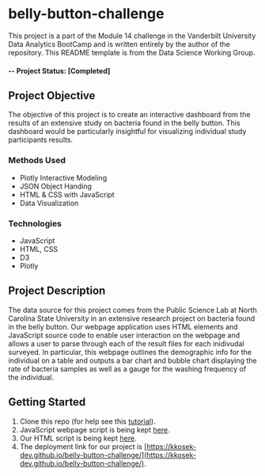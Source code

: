 # belly-button-challenge
This project is a part of the Module 14 challenge in the Vanderbilt University Data Analytics BootCamp and is written entirely by the author of the repository. This README template is from the Data Science Working Group.

#### -- Project Status: [Completed]

## Project Objective
The objective of this project is to create an interactive dashboard from the results of an extensive study on bacteria found in the belly button. This dashboard would be particularly insightful for visualizing individual study participants results. 

### Methods Used
* Plotly Interactive Modeling
* JSON Object Handing
* HTML & CSS with JavaScript
* Data Visualization

### Technologies
* JavaScript
* HTML, CSS
* D3
* Plotly

## Project Description
The data source for this project comes from the Public Science Lab at North Carolina State University in an extensive research project on bacteria found in the belly button. Our webpage application uses HTML elements and JavaScript source code to enable user interaction on the webpage and allows a user to parse through each of the result files for each inidivudal surveyed. In particular, this webpage outlines the demographic info for the individual on a table and outputs a bar chart and bubble chart displaying the rate of bacteria samples as well as a gauge for the washing frequency of the individual. 

## Getting Started

1. Clone this repo (for help see this [tutorial](https://help.github.com/articles/cloning-a-repository/)).
2. JavaScript webpage script is being kept [here](static/js/app.js).
3. Our HTML script is being kept [here](index.html).    
4. The deployment link for our project is [https://kkosek-dev.github.io/belly-button-challenge/](https://kkosek-dev.github.io/belly-button-challenge/).
   
